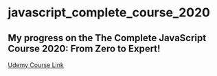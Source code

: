 # javascript_complete_course_2020
## My progress on the The Complete JavaScript Course 2020: From Zero to Expert! 

[Udemy Course Link](https://www.udemy.com/course/the-complete-javascript-course/)
